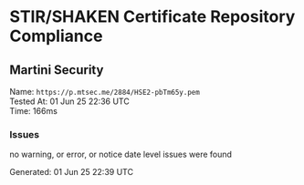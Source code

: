 # STIR/SHAKEN Certificate Repository Compliance

## Martini Security

Name: `https://p.mtsec.me/2884/HSE2-pbTm65y.pem`\
Tested At: 01 Jun 25 22:36 UTC\
Time: 166ms

### Issues

no warning, or error, or notice date level issues were found

Generated: 01 Jun 25 22:39 UTC